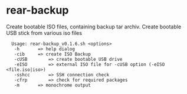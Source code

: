 # rear-backup
Create bootable ISO files, containing backup tar archiv. Create bootable USB stick from various iso files

      Usage: rear-backup_v0.1.6.sh <options> 
       -h		=> help dialog 
       -cib		=> create ISO Backup
       -cUSB		=> create bootable USB drive
       -eISO		=> external ISO file for -cUSB option (-eISO <file.iso|iso>)
       -sshcc		=> SSH connection check
       -cfrp		=> check for required packages
       -m		=> monochrome output


